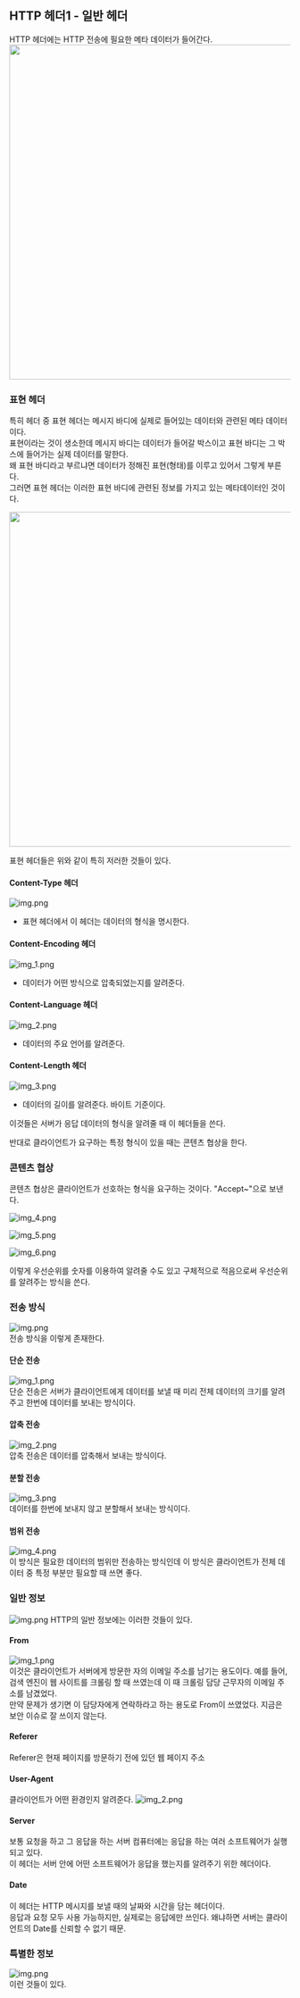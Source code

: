 ## HTTP 헤더1 - 일반 헤더
HTTP 헤더에는 HTTP 전송에 필요한 메타 데이터가 들어간다.  
<img src="https://github.com/qowlgur121/TIL/blob/main/http/images/HTTP-header1.png" width = 600/>

### 표현 헤더
특히 헤더 중 표현 헤더는 메시지 바디에 실제로 들어있는 데이터와 관련된 메타 데이터이다.  
표현이라는 것이 생소한데 메시지 바디는 데이터가 들어갈 박스이고 표현 바디는 그 박스에 들어가는 실제 데이터를 말한다.   
왜 표현 바디라고 부르냐면 데이터가 정해진 표현(형태)를 이루고 있어서 그렇게 부른다.  
그러면 표현 헤더는 이러한 표현 바디에 관련된 정보를 가지고 있는 메타데이터인 것이다.

<img src="https://github.com/qowlgur121/TIL/blob/main/http/images/HTTP-header2.png" width = 600/>  

표현 헤더들은 위와 같이 특히 저러한 것들이 있다. 

#### Content-Type 헤더
![img.png](../images/HTTP-header3.png)
- 표현 헤더에서 이 헤더는 데이터의 형식을 명시한다.

#### Content-Encoding 헤더
![img_1.png](../images/HTTP-header4.png)
- 데이터가 어떤 방식으로 압축되었는지를 알려준다.

#### Content-Language 헤더
![img_2.png](../images/HTTP-header5.png)
- 데이터의 주요 언어를 알려준다.

#### Content-Length 헤더
![img_3.png](../images/HTTP-header6.png)
- 데이터의 길이를 알려준다. 바이트 기준이다.

이것들은 서버가 응답 데이터의 형식을 알려줄 때 이 헤더들을 쓴다.

반대로 클라이언트가 요구하는 특정 형식이 있을 때는 콘텐츠 협상을 한다.

### 콘텐츠 협상
콘텐츠 협상은 클라이언트가 선호하는 형식을 요구하는 것이다. "Accept~"으로 보낸다.

![img_4.png](../images/HTTP-header7.png)

![img_5.png](../images/HTTP-header8.png)

![img_6.png](../images/HTTP-header9.png)

이렇게 우선순위를 숫자를 이용하여 알려줄 수도 있고 구체적으로 적음으로써 우선순위를 알려주는 방식을 쓴다.

### 전송 방식
![img.png](HTTP-header10.png)  
전송 방식을 이렇게 존재한다.

#### 단순 전송
![img_1.png](../images/HTTP-header11.png)  
단순 전송은 서버가 클라이언트에게 데이터를 보낼 때 미리 전체 데이터의 크기를 알려주고 한번에 데이터를 보내는 방식이다.

#### 압축 전송
![img_2.png](../images/HTTP-header12.png)  
압축 전송은 데이터를 압축해서 보내는 방식이다.  
  
#### 분할 전송
![img_3.png](../images/HTTP-header13.png)  
데이터를 한번에 보내지 않고 분할해서 보내는 방식이다.

#### 범위 전송
![img_4.png](../images/HTTP-header14.png)  
이 방식은 필요한 데이터의 범위만 전송하는 방식인데 이 방식은 클라이언트가 전체 데이터 중 특정 부분만 필요할 때 쓰면 좋다.

### 일반 정보
![img.png](../images/HTTP-header15.png)
HTTP의 일반 정보에는 이러한 것들이 있다.

#### From
![img_1.png](../images/HTTP-header16.png)  
이것은 클라이언트가 서버에게 방문한 자의 이메일 주소를 남기는 용도이다.
예를 들어, 검색 엔진이 웹 사이트를 크롤링 할 때 쓰였는데 이 때 크롤링 담당 근무자의 이메일 주소를 남겼었다.  
만약 문제가 생기면 이 담당자에게 연락하라고 하는 용도로 From이 쓰였었다.
지금은 보안 이슈로 잘 쓰이지 않는다.

#### Referer
Referer은 현재 페이지를 방문하기 전에 있던 웹 페이지 주소

#### User-Agent
클라이언트가 어떤 환경인지 알려준다.
![img_2.png](../images/HTTP-header17.png)

#### Server
보통 요청을 하고 그 응답을 하는 서버 컴퓨터에는 응답을 하는 여러 소프트웨어가 실행되고 있다.  
이 헤더는 서버 안에 어떤 소프트웨어가 응답을 했는지를 알려주기 위한 헤더이다.

#### Date
이 헤더는 HTTP 메시지를 보낼 때의 날짜와 시간을 담는 헤더이다.  
응답과 요청 모두 사용 가능하지만, 실제로는 응답에만 쓰인다. 
왜냐하면 서버는 클라이언트의 Date를 신뢰할 수 없기 때문.

### 특별한 정보

![img.png](../images/HTTP-header20.png)  
이런 것들이 있다.




